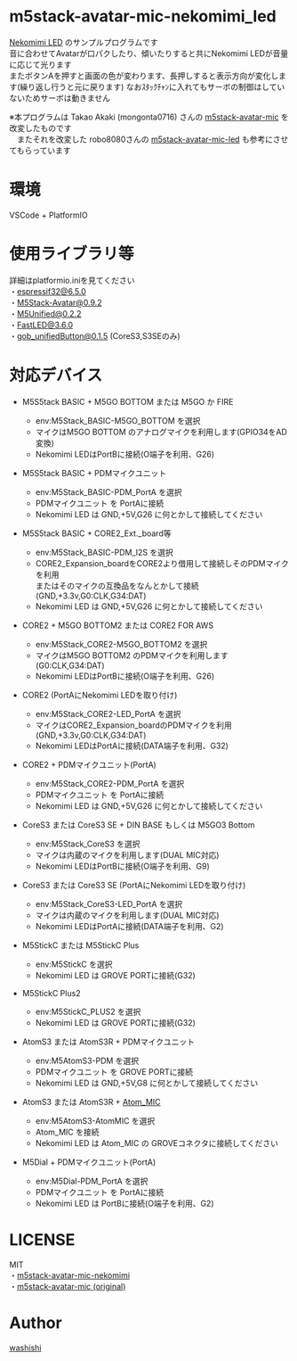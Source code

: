 
# m5stack-avatar-mic-nekomimi_led
[Nekomimi LED](https://github.com/washishi/nekomimi_led) のサンプルプログラムです  
音に合わせてAvatarが口パクしたり、傾いたりすると共にNekomimi LEDが音量に応じて光ります  
またボタンAを押すと画面の色が変わります、長押しすると表示方向が変化します(繰り返し行うと元に戻ります) 
なおｽﾀｯｸﾁｬﾝに入れてもサーボの制御はしていないためサーボは動きません  

※本プログラムは Takao Akaki (mongonta0716) さんの [m5stack-avatar-mic](https://github.com/mongonta0716/m5stack-avatar-mic) を改変したものです  
　またそれを改変した 
robo8080さんの [m5stack-avatar-mic-led](https://github.com/robo8080/m5stack-avatar-mic-led) も参考にさせてもらっています

# 環境
VSCode + PlatformIO  

# 使用ライブラリ等 
詳細はplatformio.iniを見てください  
・espressif32@6.5.0  
・M5Stack-Avatar@0.9.2  
・M5Unified@0.2.2  
・FastLED@3.6.0  
・gob_unifiedButton@0.1.5 (CoreS3,S3SEのみ)  

# 対応デバイス

- M5S5tack  BASIC + M5GO BOTTOM または M5GO か FIRE
  - env:M5Stack_BASIC-M5GO_BOTTOM を選択
  - マイクはM5GO BOTTOM のアナログマイクを利用します(GPIO34をAD変換)
  - Nekomimi LEDはPortBに接続(O端子を利用、G26)

- M5S5tack BASIC + PDMマイクユニット
  - env:M5Stack_BASIC-PDM_PortA を選択
  - PDMマイクユニット を PortAに接続
  - Nekomimi LED は GND,+5V,G26 に何とかして接続してください

- M5S5tack BASIC + CORE2_Ext._board等
  - env:M5Stack_BASIC-PDM_I2S を選択
  - CORE2_Expansion_boardをCORE2より借用して接続しそのPDMマイクを利用  
    またはそのマイクの互換品をなんとかして接続(GND,+3.3v,G0:CLK,G34:DAT)
  - Nekomimi LED は GND,+5V,G26 に何とかして接続してください
    
- CORE2 + M5GO BOTTOM2 または CORE2 FOR AWS
  - env:M5Stack_CORE2-M5GO_BOTTOM2 を選択
  - マイクはM5GO BOTTOM2 のPDMマイクを利用します(G0:CLK,G34:DAT)
  - Nekomimi LEDはPortBに接続(O端子を利用、G26)

- CORE2 (PortAにNekomimi LEDを取り付け)
  - env:M5Stack_CORE2-LED_PortA を選択
  - マイクはCORE2_Expansion_boardのPDMマイクを利用(GND,+3.3v,G0:CLK,G34:DAT)
  - Nekomimi LEDはPortAに接続(DATA端子を利用、G32)

- CORE2 + PDMマイクユニット(PortA)
  - env:M5Stack_CORE2-PDM_PortA を選択
  - PDMマイクユニット を PortAに接続
  - Nekomimi LED は GND,+5V,G26 に何とかして接続してください

- CoreS3 または CoreS3 SE + DIN BASE もしくは M5GO3 Bottom
  - env:M5Stack_CoreS3 を選択
  - マイクは内蔵のマイクを利用します(DUAL MIC対応)
  - Nekomimi LEDはPortBに接続(O端子を利用、G9)

- CoreS3 または CoreS3 SE  (PortAにNekomimi LEDを取り付け)
  - env:M5Stack_CoreS3-LED_PortA を選択
  - マイクは内蔵のマイクを利用します(DUAL MIC対応)
  - Nekomimi LEDはPortAに接続(DATA端子を利用、G2)

- M5StickC または M5StickC Plus
  - env:M5StickC を選択
  - Nekomimi LED は GROVE PORTに接続(G32)

- M5StickC Plus2
  - env:M5StickC_PLUS2 を選択
  - Nekomimi LED は GROVE PORTに接続(G32)

- AtomS3 または AtomS3R + PDMマイクユニット
  - env:M5AtomS3-PDM を選択
  - PDMマイクユニット を GROVE PORTに接続
  - Nekomimi LED は GND,+5V,G8 に何とかして接続してください

- AtomS3 または AtomS3R + [Atom_MIC](https://github.com/washishi/atom_mic)
  - env:M5AtomS3-AtomMIC を選択
  - Atom_MIC を接続
  - Nekomimi LED は Atom_MIC の GROVEコネクタに接続してください

- M5Dial + PDMマイクユニット(PortA)
  - env:M5Dial-PDM_PortA を選択
  - PDMマイクユニット を PortAに接続
  - Nekomimi LED は PortBに接続(O端子を利用、G2)  

# LICENSE
MIT  
  ・[m5stack-avatar-mic-nekomimi](https://github.com/washishi/m5stack-avatar-mic-nekomimi_led/blob/main/LICENSE)  
  ・[m5stack-avatar-mic (original)](https://github.com/mongonta0716/m5stack-avatar-mic/blob/main/LICENSE)
# Author
[washishi](https://github.com/washishi)
